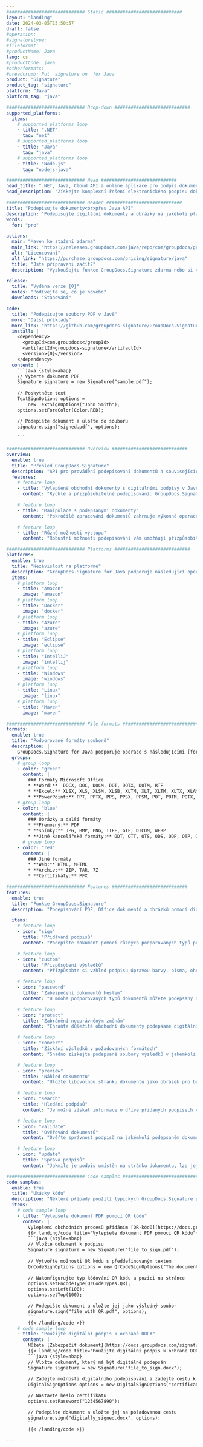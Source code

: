 ```yaml
---
############################# Static ############################
layout: "landing"
date: 2024-03-05T15:50:57
draft: false
#operation: 
#signaturetype: 
#fileformat: 
#productName: Java
lang: cs
#productCode: java
#otherformats: 
#breadcrumb: Put  signature on  for Java
product: "Signature"
product_tag: "signature"
platform: "Java"
platform_tag: "java"

############################# Drop-down ############################
supported_platforms:
  items:
    # supported_platforms loop
    - title: ".NET"
      tag: "net"
    # supported_platforms loop
    - title: "Java"
      tag: "java"
    # supported_platforms loop
    - title: "Node.js"
      tag: "nodejs-java"

############################# Head ############################
head_title: ".NET, Java, Cloud API a online aplikace pro podpis dokumentů"
head_description: "Získejte komplexní řešení elektronického podpisu dokumentů pro .NET, Java a cloudové aplikace. Podepisujte běžné formáty dokumentů online pomocí jednoduché funkce drag and drop"

############################# Header ############################
title: "Podepisujte dokumenty<br>přes Java API"
description: "Podepisujte digitální dokumenty a obrázky na jakékoli platformě pomocí našich flexibilních rozhraní API a řešení založených na aplikacích pro programátory a koncové uživatele."
words:
  for: "pro"

actions:
  main: "Maven ke stažení zdarma"
  main_link: "https://releases.groupdocs.com/java/repo/com/groupdocs/groupdocs-signature/"
  alt: "Licencování"
  alt_link: "https://purchase.groupdocs.com/pricing/signature/java"
  title: "Jste připraveni začít?"
  description: "Vyzkoušejte funkce GroupDocs.Signature zdarma nebo si vyžádejte licenci"

release:
  title: "Vydána verze {0}"
  notes: "Podívejte se, co je nového"
  downloads: "Stahování"

code:
  title: "Podepisujte soubory PDF v Javě"
  more: "Další příklady"
  more_link: "https://github.com/groupdocs-signature/GroupDocs.Signature-for-Java"
  install: |
    <dependency>
      <groupId>com.groupdocs</groupId>
      <artifactId>groupdocs-signature</artifactId>
      <version>{0}</version>
    </dependency>
  content: |
    ```java {style=abap}  
    // Vyberte dokument PDF
    Signature signature = new Signature("sample.pdf");
    
    // Poskytněte text
    TextSignOptions options = 
        new TextSignOptions("John Smith");
    options.setForeColor(Color.RED);

    // Podepište dokument a uložte do souboru
    signature.sign("signed.pdf", options);
    
    ```

############################# Overview ############################
overview:
  enable: true
  title: "Přehled GroupDocs.Signature"
  description: "API pro provádění podepisování dokumentů a souvisejících operací v aplikacích Java"
  features:
    # feature loop
    - title: "Vylepšené obchodní dokumenty s digitálními podpisy v Javě"
      content: "Rychlé a přizpůsobitelné podepisování: GroupDocs.Signature pro Java nabízí širokou škálu možností digitálního podpisu pro soubory PDF, obrázky a dokumenty Office. Můžete použít text, čárové kódy, QR kódy, digitální certifikáty, obrázky nebo skrytá metadata. Zpracování dokumentů je rychlé a efektivní."

    # feature loop
    - title: "Manipulace s podepsanými dokumenty"
      content: "Pokročilé zpracování dokumentů zahrnuje výkonné operace s podepsanými dokumenty pomocí GroupDocs.Signature for Java. Pomocí různých užitečných kritérií můžete vyhledávat a ověřovat podpisy, které byly přidány do obchodních dokumentů. Kromě toho můžete získat přístup k podrobným informacím o dokumentu nebo získat náhledy jeho stránek."

    # feature loop
    - title: "Různé možnosti výstupu"
      content: "Robustní možnosti podepisování vám umožňují přizpůsobit výstup pro dokumenty podepsané pomocí GroupDocs.Signature for Java. Jakýkoli podpis můžete přesně umístit na jakoukoli stránku dokumentu a různými způsoby nakonfigurovat jeho vzhled. Java API podporuje ukládání podepsaných obchodních dokumentů v mnoha podporovaných formátech a poskytuje možnosti pro jejich zabezpečení hesly."

############################# Platforms ############################
platforms:
  enable: true
  title: "Nezávislost na platformě"
  description: "GroupDocs.Signature for Java podporuje následující operační systémy, rámce a správce balíčků"
  items:
    # platform loop
    - title: "Amazon"
      image: "amazon"
    # platform loop
    - title: "Docker"
      image: "docker"
    # platform loop
    - title: "Azure"
      image: "azure"
    # platform loop
    - title: "Eclipse"
      image: "eclipse"
    # platform loop
    - title: "IntelliJ"
      image: "intellij"
    # platform loop
    - title: "Windows"
      image: "windows"
    # platform loop
    - title: "Linux"
      image: "linux"
    # platform loop
    - title: "Maven"
      image: "maven"

############################# File formats ############################
formats:
  enable: true
  title: "Podporované formáty souborů"
  description: |
    GroupDocs.Signature for Java podporuje operace s následujícími [formáty souborů](https://docs.groupdocs.com/signature/java/supported-document-formats/).
  groups:
    # group loop
    - color: "green"
      content: |
        ### Formáty Microsoft Office
        * **Word:**  DOCX, DOC, DOCM, DOT, DOTX, DOTM, RTF
        * **Excel:** XLSX, XLS, XLSM, XLSB, XLTM, XLT, XLTM, XLTX, XLAM, SXC, SpreadsheetML
        * **PowerPoint:** PPT, PPTX, PPS, PPSX, PPSM, POT, POTM, POTX, PPTM
    # group loop
    - color: "blue"
      content: |
        ### Obrázky a další formáty
        * **Přenosný:** PDF
        * **snímky:** JPG, BMP, PNG, TIFF, GIF, DICOM, WEBP
        * **Jiné kancelářské formáty:** ODT, OTT, OTS, ODS, ODP, OTP, ODG
      # group loop
    - color: "red"
      content: |
        ### Jiné formáty
        * **Web:** HTML, MHTML
        * **Archiv:** ZIP, TAR, 7Z
        * **Certifikáty:** PFX

############################# Features ############################
features:
  enable: true
  title: "Funkce GroupDocs.Signature"
  description: "Podepisování PDF, Office dokumentů a obrázků pomocí digitálních podpisů"

  items:
    # feature loop
    - icon: "sign"
      title: "Přidávání podpisů"
      content: "Podepište dokument pomocí různých podporovaných typů podpisů umístěním digitálního podpisu přesně na libovolné místo na jakékoli stránce."

    # feature loop
    - icon: "custom"
      title: "Přizpůsobení výsledků"
      content: "Přizpůsobte si vzhled podpisu úpravou barvy, písma, ohraničení, otočení a dalších funkcí, abyste dosáhli požadovaného výsledku."

    # feature loop
    - icon: "password"
      title: "Zabezpečení dokumentů heslem"
      content: "U mnoha podporovaných typů dokumentů můžete podepsaný dokument chránit heslem."

    # feature loop
    - icon: "protect"
      title: "Zabránění neoprávněným změnám"
      content: "Chraňte důležité obchodní dokumenty podepsané digitálním certifikátem před neoprávněnými úpravami."

    # feature loop
    - icon: "convert"
      title: "Získání výsledků v požadovaných formátech"
      content: "Snadno získejte podepsané soubory výsledků v jakémkoli podporovaném formátu. Můžete také bez námahy převést dokumenty MS Word do PDF."

    # feature loop
    - icon: "preview"
      title: "Náhled dokumentu"
      content: "Uložte libovolnou stránku dokumentu jako obrázek pro budoucí zpracování."

    # feature loop
    - icon: "search"
      title: "Hledání podpisů"
      content: "Je možné získat informace o dříve přidaných podpisech v konkrétních dokumentech."

    # feature loop
    - icon: "validate"
      title: "Ověřování dokumentů"
      content: "Ověřte správnost podpisů na jakémkoli podepsaném dokumentu."

    # feature loop
    - icon: "update"
      title: "Správa podpisů"
      content: "Jakmile je podpis umístěn na stránku dokumentu, lze jej podle potřeby odstranit, přesunout nebo aktualizovat."

############################# Code samples ############################
code_samples:
  enable: true
  title: "Ukázky kódu"
  description: "Některé případy použití typických GroupDocs.Signature pro operace Java"
  items:
    # code sample loop
    - title: "Vylepšete dokument PDF pomocí QR kódu"
      content: |
        Vylepšení obchodních procesů přidáním [QR-kódů](https://docs.groupdocs.com/signature/java/esign-document-with-qr-code-signature/) na konkrétní stránky dokumentů PDF může být cenné. Existuje příklad, jak přidat QR kód pomocí GroupDocs.Signature pro Java.
        {{< landing/code title="Vylepšete dokument PDF pomocí QR kódu">}}
        ```java {style=abap}
        // Vložte dokument k podpisu
        Signature signature = new Signature("file_to_sign.pdf");
        
        // Vytvořte možnosti QR kódu s předdefinovaným textem
        QrCodeSignOptions options = new QrCodeSignOptions("The document is approved by John Smith");
        
        // Nakonfigurujte typ kódování QR kódu a pozici na stránce
        options.setEncodeType(QrCodeTypes.QR);
        options.setLeft(100);
        options.setTop(100);

        // Podepište dokument a uložte jej jako výsledný soubor
        signature.sign("file_with_QR.pdf", options);
        ```
        {{< /landing/code >}}
    # code sample loop
    - title: "Použijte digitální podpis k ochraně DOCX"
      content: |
        Můžete [Zabezpečit dokument](https://docs.groupdocs.com/signature/java/esign-document-with-digital-signature/) pomocí osobních nebo firemních podpisů uložených jako digitální certifikáty. Dokumenty zabezpečené certifikátem nelze měnit bez znehodnocení podpisu.
        {{< landing/code title="Použijte digitální podpis k ochraně DOCX">}}
        ```java {style=abap}   
        // Vložte dokument, který má být digitálně podepsán
        Signature signature = new Signature("file_to_sign.docx");
        
        // Zadejte možnosti digitálního podepisování a zadejte cestu k souboru certifikátu
        DigitalSignOptions options = new DigitalSignOptions("certificate.pfx");

        // Nastavte heslo certifikátu
        options.setPassword("1234567890");

        // Podepište dokument a uložte jej na požadovanou cestu
        signature.sign("digitally_signed.docx", options);
        ```
        {{< /landing/code >}}

---
```

